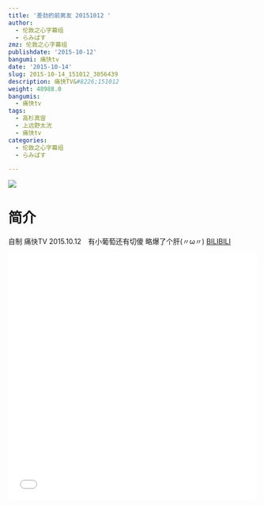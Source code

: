 ```yaml
---
title: '差劲的前男友 20151012 '
author:
  - 伦敦之心字幕组
  - らみぱす
zmz: 伦敦之心字幕组
publishdate: '2015-10-12'
bangumi: 痛快tv
date: '2015-10-14'
slug: 2015-10-14_151012_3056439
description: 痛快TV&#8226;151012
weight: 48988.0
bangumis:
  - 痛快tv
tags:
  - 高杉真宙
  - 上远野太洸
  - 痛快tv
categories:
  - 伦敦之心字幕组
  - らみぱす

---
```

![](https://i.imgur.com/kgugpew.png)
# 简介  
自制 痛快TV 2015.10.12　有小葡萄还有切傻   略爆了个肝(〃ω〃)
  [BILIBILI](https://www.bilibili.com/video/av3056439/)

<div class="vcontainer">  <iframe class='video' src="//www.bilibili.com/html/html5player.html?cid=4798066&aid=3056439" width="100%" height="500" frameborder="0" allowfullscreen="allowfullscreen"></iframe></div>
